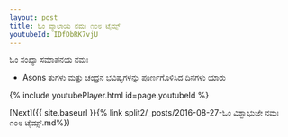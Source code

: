 ```yaml
---
layout: post
title: ಓಂ ವ್ಯಾಲಾಯ ನಮಃ ೧೦೮ ಟೈಮ್ಸ್
youtubeId: IDfDbRK7vjU
---
```

 
 
 ಓಂ ಸಂಖ್ಯಾ ಸಮಾಪನಯ ನಮಃ  
 
 -  Asons ತುಗಳು ಮತ್ತು ಚಂದ್ರನ ಭವಿಷ್ಯಗಳನ್ನು ಪೂರ್ಣಗೊಳಿಸಿದ ದಿನಗಳು ಯಾರು 
 
  
 
  
 
 
 
 
 
 


{% include youtubePlayer.html id=page.youtubeId %}
 
[Next]({{ site.baseurl }}{% link  split2/_posts/2016-08-27-ಓಂ ವಿಶ್ವಾಭುಜೇ ನಮಃ ೧೦೮ ಟೈಮ್ಸ್.md%})
 
